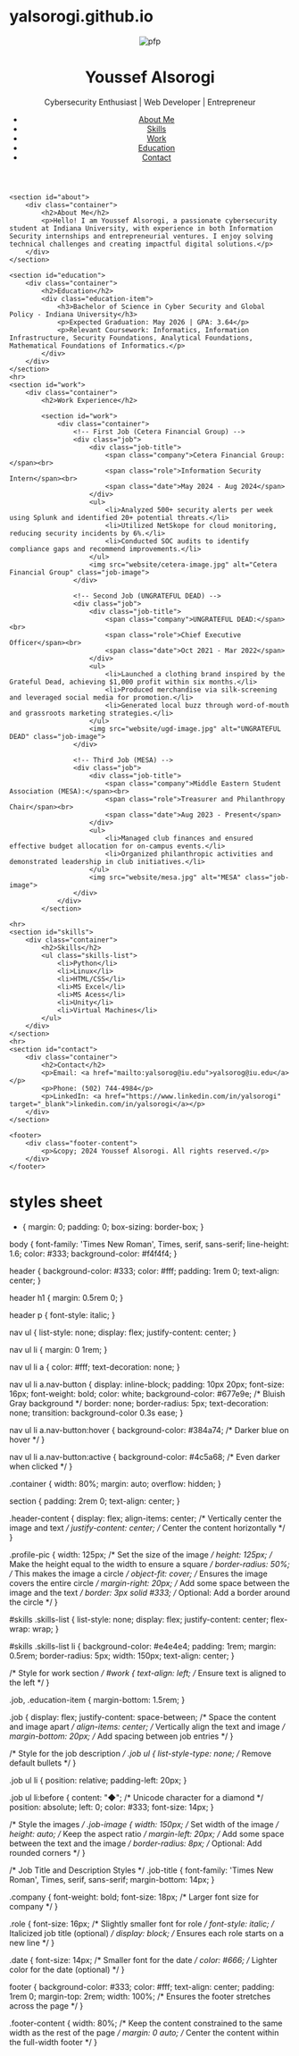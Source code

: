 # yalsorogi.github.io

<!DOCTYPE html>
<html lang="en">
<head>
    <meta charset="UTF-8">
    <meta name="viewport" content="width=device-width, initial-scale=1.0">
    <meta http-equiv="X-UA-Compatible" content="ie=edge">
    <title>Portfolio - Youssef Alsorogi</title>
    <link rel="stylesheet" href="styles.css">
</head>
<body>
    <header>
        <div class="container">
            <div class="header-content">
                <img src="website/pfp.jpg" alt="pfp" class="profile-pic">
                <div class="header-text">
                    <h1>Youssef Alsorogi</h1>
                    <p>Cybersecurity Enthusiast | Web Developer | Entrepreneur</p>
                </div>
            </div>
            <nav>
                <ul>
                <li><a href="#about" class="nav-button">About Me</a></li>
                <li><a href="#skills" class="nav-button">Skills</a></li>
                <li><a href="#work" class="nav-button">Work</a></li>
                <li><a href="#education" class="nav-button">Education</a></li>
                <li><a href="#contact" class="nav-button">Contact</a></li>
                </ul>
            </nav>
        </div>
    </header>
        

    <section id="about">
        <div class="container">
            <h2>About Me</h2>
            <p>Hello! I am Youssef Alsorogi, a passionate cybersecurity student at Indiana University, with experience in both Information Security internships and entrepreneurial ventures. I enjoy solving technical challenges and creating impactful digital solutions.</p>
        </div>
    </section>
    
    <section id="education">
        <div class="container">
            <h2>Education</h2>
            <div class="education-item">
                <h3>Bachelor of Science in Cyber Security and Global Policy - Indiana University</h3>
                <p>Expected Graduation: May 2026 | GPA: 3.64</p>
                <p>Relevant Coursework: Informatics, Information Infrastructure, Security Foundations, Analytical Foundations, Mathematical Foundations of Informatics.</p>
            </div>
        </div>
    </section>    
    <hr> 
    <section id="work">
        <div class="container">
            <h2>Work Experience</h2>
            
            <section id="work">
                <div class="container">
                    <!-- First Job (Cetera Financial Group) -->
                    <div class="job">
                        <div class="job-title">
                            <span class="company">Cetera Financial Group:</span><br>
                            <span class="role">Information Security Intern</span><br>
                            <span class="date">May 2024 - Aug 2024</span>
                        </div>
                        <ul>
                            <li>Analyzed 500+ security alerts per week using Splunk and identified 20+ potential threats.</li>
                            <li>Utilized NetSkope for cloud monitoring, reducing security incidents by 6%.</li>
                            <li>Conducted SOC audits to identify compliance gaps and recommend improvements.</li>
                        </ul>
                        <img src="website/cetera-image.jpg" alt="Cetera Financial Group" class="job-image">
                    </div>
            
                    <!-- Second Job (UNGRATEFUL DEAD) -->
                    <div class="job">
                        <div class="job-title">
                            <span class="company">UNGRATEFUL DEAD:</span><br>
                            <span class="role">Chief Executive Officer</span><br>
                            <span class="date">Oct 2021 - Mar 2022</span>
                        </div>
                        <ul>
                            <li>Launched a clothing brand inspired by the Grateful Dead, achieving $1,000 profit within six months.</li>
                            <li>Produced merchandise via silk-screening and leveraged social media for promotion.</li>
                            <li>Generated local buzz through word-of-mouth and grassroots marketing strategies.</li>
                        </ul>
                        <img src="website/ugd-image.jpg" alt="UNGRATEFUL DEAD" class="job-image">
                    </div>
            
                    <!-- Third Job (MESA) -->
                    <div class="job">
                        <div class="job-title">
                            <span class="company">Middle Eastern Student Association (MESA):</span><br>
                            <span class="role">Treasurer and Philanthropy Chair</span><br>
                            <span class="date">Aug 2023 - Present</span>
                        </div>
                        <ul>
                            <li>Managed club finances and ensured effective budget allocation for on-campus events.</li>
                            <li>Organized philanthropic activities and demonstrated leadership in club initiatives.</li>
                        </ul>
                        <img src="website/mesa.jpg" alt="MESA" class="job-image">
                    </div>
                </div>
            </section>
            
    <hr> 
    <section id="skills">
        <div class="container">
            <h2>Skills</h2>
            <ul class="skills-list">
                <li>Python</li>
                <li>Linux</li>
                <li>HTML/CSS</li>
                <li>MS Excel</li>
                <li>MS Acess</li>
                <li>Unity</li>
                <li>Virtual Machines</li>
            </ul>
        </div>
    </section>
    <hr> 
    <section id="contact">
        <div class="container">
            <h2>Contact</h2>
            <p>Email: <a href="mailto:yalsorog@iu.edu">yalsorog@iu.edu</a></p>
            <p>Phone: (502) 744-4984</p>
            <p>LinkedIn: <a href="https://www.linkedin.com/in/yalsorogi" target="_blank">linkedin.com/in/yalsorogi</a></p>
        </div>
    </section>

    <footer>
        <div class="footer-content">
            <p>&copy; 2024 Youssef Alsorogi. All rights reserved.</p>
        </div>
    </footer>
</body>
</html>


# styles sheet

* {
    margin: 0;
    padding: 0;
    box-sizing: border-box;
}

body {
    font-family: 'Times New Roman', Times, serif, sans-serif;
    line-height: 1.6;
    color: #333;
    background-color: #f4f4f4;
}

header {
    background-color: #333;
    color: #fff;
    padding: 1rem 0;
    text-align: center;
}

header h1 {
    margin: 0.5rem 0;
}

header p {
    font-style: italic;
}

nav ul {
    list-style: none;
    display: flex;
    justify-content: center;
}

nav ul li {
    margin: 0 1rem;
}

nav ul li a {
    color: #fff;
    text-decoration: none;
}

nav ul li a.nav-button {
    display: inline-block;
    padding: 10px 20px;
    font-size: 16px;
    font-weight: bold;
    color: white;
    background-color: #677e9e; /* Bluish Gray background */
    border: none;
    border-radius: 5px;
    text-decoration: none;
    transition: background-color 0.3s ease;
}

nav ul li a.nav-button:hover {
    background-color: #384a74; /* Darker blue on hover */
}

nav ul li a.nav-button:active {
    background-color: #4c5a68; /* Even darker when clicked */
}

.container {
    width: 80%;
    margin: auto;
    overflow: hidden;
}

section {
    padding: 2rem 0;
    text-align: center;
}

.header-content {
    display: flex;
    align-items: center; /* Vertically center the image and text */
    justify-content: center; /* Center the content horizontally */
}

.profile-pic {
    width: 125px; /* Set the size of the image */
    height: 125px; /* Make the height equal to the width to ensure a square */
    border-radius: 50%; /* This makes the image a circle */
    object-fit: cover; /* Ensures the image covers the entire circle */
    margin-right: 20px; /* Add some space between the image and the text */
    border: 3px solid #333; /* Optional: Add a border around the circle */
}

#skills .skills-list {
    list-style: none;
    display: flex;
    justify-content: center;
    flex-wrap: wrap;
}

#skills .skills-list li {
    background-color: #e4e4e4;
    padding: 1rem;
    margin: 0.5rem;
    border-radius: 5px;
    width: 150px;
    text-align: center;
}

/* Style for work section */
#work {
    text-align: left; /* Ensure text is aligned to the left */
}

.job, .education-item {
    margin-bottom: 1.5rem;
}

.job {
    display: flex;
    justify-content: space-between; /* Space the content and image apart */
    align-items: center; /* Vertically align the text and image */
    margin-bottom: 20px; /* Add spacing between job entries */
}

/* Style for the job description */
.job ul {
    list-style-type: none; /* Remove default bullets */
}

.job ul li {
    position: relative;
    padding-left: 20px;
}

.job ul li:before {
    content: "◆"; /* Unicode character for a diamond */
    position: absolute;
    left: 0;
    color: #333;
    font-size: 14px;
}

/* Style the images */
.job-image {
    width: 150px; /* Set width of the image */
    height: auto; /* Keep the aspect ratio */
    margin-left: 20px; /* Add some space between the text and the image */
    border-radius: 8px; /* Optional: Add rounded corners */
}

/* Job Title and Description Styles */
.job-title {
    font-family: 'Times New Roman', Times, serif, sans-serif;
    margin-bottom: 14px;
}

.company {
    font-weight: bold;
    font-size: 18px; /* Larger font size for company */
}

.role {
    font-size: 16px; /* Slightly smaller font for role */
    font-style: italic; /* Italicized job title (optional) */
    display: block; /* Ensures each role starts on a new line */
}

.date {
    font-size: 14px; /* Smaller font for the date */
    color: #666; /* Lighter color for the date (optional) */
}

footer {
    background-color: #333;
    color: #fff;
    text-align: center;
    padding: 1rem 0;
    margin-top: 2rem;
    width: 100%; /* Ensures the footer stretches across the page */
}

.footer-content {
    width: 80%; /* Keep the content constrained to the same width as the rest of the page */
    margin: 0 auto; /* Center the content within the full-width footer */
}





